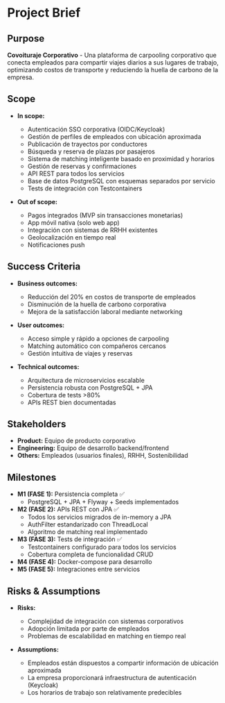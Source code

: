 # Project Brief

## Purpose
**Covoituraje Corporativo** - Una plataforma de carpooling corporativo que conecta empleados para compartir viajes diarios a sus lugares de trabajo, optimizando costos de transporte y reduciendo la huella de carbono de la empresa.

## Scope
- **In scope:**
  - Autenticación SSO corporativa (OIDC/Keycloak)
  - Gestión de perfiles de empleados con ubicación aproximada
  - Publicación de trayectos por conductores
  - Búsqueda y reserva de plazas por pasajeros
  - Sistema de matching inteligente basado en proximidad y horarios
  - Gestión de reservas y confirmaciones
  - API REST para todos los servicios
  - Base de datos PostgreSQL con esquemas separados por servicio
  - Tests de integración con Testcontainers

- **Out of scope:**
  - Pagos integrados (MVP sin transacciones monetarias)
  - App móvil nativa (solo web app)
  - Integración con sistemas de RRHH existentes
  - Geolocalización en tiempo real
  - Notificaciones push

## Success Criteria
- **Business outcomes:**
  - Reducción del 20% en costos de transporte de empleados
  - Disminución de la huella de carbono corporativa
  - Mejora de la satisfacción laboral mediante networking

- **User outcomes:**
  - Acceso simple y rápido a opciones de carpooling
  - Matching automático con compañeros cercanos
  - Gestión intuitiva de viajes y reservas

- **Technical outcomes:**
  - Arquitectura de microservicios escalable
  - Persistencia robusta con PostgreSQL + JPA
  - Cobertura de tests >80%
  - APIs REST bien documentadas

## Stakeholders
- **Product:** Equipo de producto corporativo
- **Engineering:** Equipo de desarrollo backend/frontend
- **Others:** Empleados (usuarios finales), RRHH, Sostenibilidad

## Milestones
- **M1 (FASE 1):** Persistencia completa ✅
  - PostgreSQL + JPA + Flyway + Seeds implementados
- **M2 (FASE 2):** APIs REST con JPA ✅
  - Todos los servicios migrados de in-memory a JPA
  - AuthFilter estandarizado con ThreadLocal
  - Algoritmo de matching real implementado
- **M3 (FASE 3):** Tests de integración ✅
  - Testcontainers configurado para todos los servicios
  - Cobertura completa de funcionalidad CRUD
- **M4 (FASE 4):** Docker-compose para desarrollo
- **M5 (FASE 5):** Integraciones entre servicios

## Risks & Assumptions
- **Risks:**
  - Complejidad de integración con sistemas corporativos
  - Adopción limitada por parte de empleados
  - Problemas de escalabilidad en matching en tiempo real

- **Assumptions:**
  - Empleados están dispuestos a compartir información de ubicación aproximada
  - La empresa proporcionará infraestructura de autenticación (Keycloak)
  - Los horarios de trabajo son relativamente predecibles


